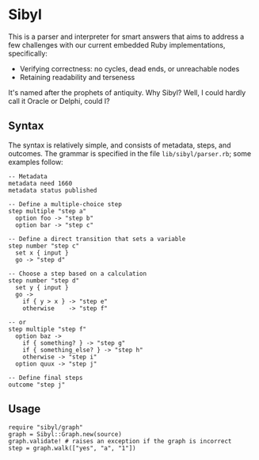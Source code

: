 Sibyl
=====

This is a parser and interpreter for smart answers that aims to address a few
challenges with our current embedded Ruby implementations, specifically:

* Verifying correctness: no cycles, dead ends, or unreachable nodes
* Retaining readability and terseness

It's named after the prophets of antiquity. Why Sibyl? Well, I could hardly
call it Oracle or Delphi, could I?

Syntax
------

The syntax is relatively simple, and consists of metadata, steps, and outcomes.
The grammar is specified in the file `lib/sibyl/parser.rb`; some examples
follow:

    -- Metadata
    metadata need 1660
    metadata status published

    -- Define a multiple-choice step
    step multiple "step a"
      option foo -> "step b"
      option bar -> "step c"

    -- Define a direct transition that sets a variable
    step number "step c"
      set x { input }
      go -> "step d"

    -- Choose a step based on a calculation
    step number "step d"
      set y { input }
      go ->
        if { y > x } -> "step e"
        otherwise    -> "step f"

    -- or
    step multiple "step f"
      option baz ->
        if { something? } -> "step g"
        if { something_else? } -> "step h"
        otherwise -> "step i"
      option quux -> "step j"

    -- Define final steps
    outcome "step j"

Usage
-----

    require "sibyl/graph"
    graph = Sibyl::Graph.new(source)
    graph.validate! # raises an exception if the graph is incorrect
    step = graph.walk(["yes", "a", "1"])
